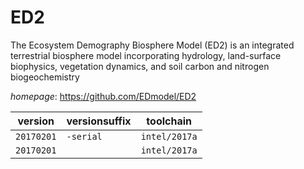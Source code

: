 # ED2

The Ecosystem Demography Biosphere Model (ED2) is an integrated terrestrial biosphere model  incorporating hydrology, land-surface biophysics, vegetation dynamics, and soil carbon and nitrogen biogeochemistry

*homepage*: <https://github.com/EDmodel/ED2>

version | versionsuffix | toolchain
--------|---------------|----------
``20170201`` | ``-serial`` | ``intel/2017a``
``20170201`` |  | ``intel/2017a``
